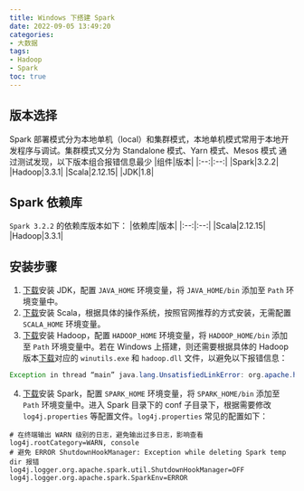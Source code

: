 ```yaml
---
title: Windows 下搭建 Spark
date: 2022-09-05 13:49:20
categories:
- 大数据
tags: 
- Hadoop
- Spark
toc: true
---
```

## 版本选择
Spark 部署模式分为本地单机（local）和集群模式，本地单机模式常用于本地开发程序与调试。集群模式又分为 Standalone 模式、Yarn 模式、Mesos 模式
通过测试发现，以下版本组合报错信息最少
|组件|版本|
|:--:|:--:|
|Spark|3.2.2|
|Hadoop|3.3.1|
|Scala|2.12.15|
|JDK|1.8|
<!--more-->
## Spark 依赖库
`Spark 3.2.2` 的依赖库版本如下：
|依赖库|版本|
|:--:|:--:|
|Scala|2.12.15|
|Hadoop|3.3.1|

## 安装步骤
1. [下载](https://www.oracle.com/java/technologies/downloads/archive/)安装 JDK，配置 `JAVA_HOME` 环境变量，将 `JAVA_HOME/bin` 添加至 `Path` 环境变量中。
2. [下载](https://www.scala-lang.org/download/all.html)安装 Scala，根据具体的操作系统，按照官网推荐的方式安装，无需配置 `SCALA_HOME` 环境变量。
3. [下载](https://archive.apache.org/dist/hadoop/common/)安装 Hadoop，配置 `HADOOP_HOME` 环境变量，将 `HADOOP_HOME/bin` 添加至 `Path` 环境变量中。若在 Windows 上搭建，则还需要根据具体的 Hadoop 版本[下载](https://github.com/steveloughran/winutils)对应的 `winutils.exe` 和 `hadoop.dll` 文件，以避免以下报错信息：
```java
Exception in thread “main” java.lang.UnsatisfiedLinkError: org.apache.hadoop.io.nativeio.NativeIO$Windows.access0(Ljava/lang/String;I)Z
```
4. [下载](https://archive.apache.org/dist/spark/)安装 Spark，配置 `SPARK_HOME` 环境变量，将 `SPARK_HOME/bin` 添加至 `Path` 环境变量中。进入 Spark 目录下的 conf 子目录下，根据需要修改 `log4j.properties` 等配置文件。`log4j.properties` 常见的配置如下：
```
# 在终端输出 WARN 级别的日志，避免输出过多日志，影响查看
log4j.rootCategory=WARN, console
# 避免 ERROR ShutdownHookManager: Exception while deleting Spark temp dir 报错
log4j.logger.org.apache.spark.util.ShutdownHookManager=OFF
log4j.logger.org.apache.spark.SparkEnv=ERROR
```